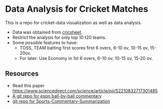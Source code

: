 # Data Analysis for Cricket Matches

This is a repo for cricket-data visualization as well as data analysis.

* Data was obtained from [cricsheet](https://cricsheet.org/downloads/).
* Restrict the analysis for only top 10 t20 teams.
* Some possible features to have:
  - TOSS, TEAM batting first scores first 6 overs, 6-10 ov, 10-15 ov, 15-20ov.
  - For later: Use Economy in 1st 6 overs, 6-10 ov, 10-15 ov, 15-20 ov.

## Resources
- Read this paper https://www.sciencedirect.com/science/article/pii/S2210832717301485
- [A git repo for espn ball-by-ball commentary](https://github.com/ahmedbatty/ESPNCricInfo-BallByBall)
- [git repo for Sports-Commentary-Summarization](https://github.com/theanirudhvyas/Sports-Commentary-Summarization)
